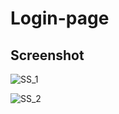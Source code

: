 # Login-page

## Screenshot

![SS_1](https://user-images.githubusercontent.com/70227528/231967849-8bb19f16-f56a-493f-84e1-09f13d51ab7b.png)

![SS_2](https://user-images.githubusercontent.com/70227528/231967953-b3c75f4a-7f04-4023-bfb8-6c3aa4552402.png)
